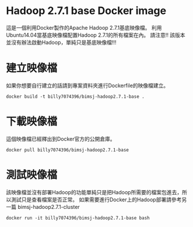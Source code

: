 # Hadoop 2.7.1 base Docker image
這是一個利用Docker製作的Apache Hadoop 2.7.1基底映像檔。
利用Ubuntu14.04當基底映像檔配置Hadoop 2.7.1的所有檔案在內。
請注意!! 該版本並沒有辦法啟動Hadoop，單純只是基底映像檔!!!

# 建立映像檔
如果你想要自行建立的話請到專案資料夾進行Dockerfile的映像檔建立。
```
docker build -t billy7074396/bimsj-hadoop2.7.1-base .
```

# 下載映像檔
這個映像檔已經釋出到Docker官方的公開倉庫。
```
docker pull billy7074396/bimsj-hadoop2.7.1-base
```
# 測試映像檔
該映像檔並沒有部署Hadoop的功能單純只是把Hadoop所需要的檔案包進去，所以測試只是查看檔案是否正常。
如果需要進行Docker上的Hadoop部署請參考另一篇 bimsj-hadoop2.7.1-cluster
```
docker run -it billy7074396/bimsj-hadoop2.7.1-base bash
```
